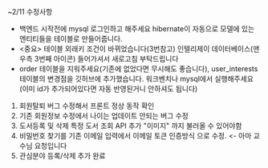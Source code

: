 ~2/11 수정사항 <br>
* 백엔드 시작전에 mysql 로그인하고 해주세요 hibernate이 자동으로 모델에 있는 엔티티들을 테이블로 만들어줍니다. <br>
* <중요> 테이블 외래키 조건이 바뀌었습니다(3번참고) 인텔리제이 데이터베이스(맨 우측 3번째 아이콘) 들어가셔서 새로고침 부탁드립니다<br>
* order 테이블을 지워주세요(기존에 없었다면 무시해도 좋습니다), user_interests 테이블의 변경점을 깃허브에 추가했습니다. 워크벤치나 mysql에서 실행해주세요(이미 id가 추가되어있다면 자동 반영된거니 안하셔도 됩니다)<br>
1. 회원탈퇴 버그 수정해서 프론트 정상 동작 확인 <br>
2. 기존 회원정보 수정에서 나이는 업데이트 안되는 버그 수정 <br>
3. 도서등록 및 삭제 특정 도서 조회 API 추가 "이미지" 까지 불러올 수 있어야함 <br>
4. 비밀번호 찾기를 기존 이메일 입력에서 이메일 토큰 인증방식 으로 수정. <- 아마 교수님 요청입니다 
5. 관심분야 등록/삭제 추가 완료 
